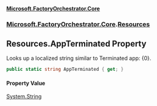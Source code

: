 #### [Microsoft.FactoryOrchestrator.Core](./Microsoft-FactoryOrchestrator-Core.md 'Microsoft.FactoryOrchestrator.Core')
### [Microsoft.FactoryOrchestrator.Core](./Microsoft-FactoryOrchestrator-Core.md 'Microsoft.FactoryOrchestrator.Core').[Resources](./Microsoft-FactoryOrchestrator-Core-Resources.md 'Microsoft.FactoryOrchestrator.Core.Resources')
## Resources.AppTerminated Property
Looks up a localized string similar to Terminated app: {0}.  
```csharp
public static string AppTerminated { get; }
```
#### Property Value
[System.String](https://docs.microsoft.com/en-us/dotnet/api/System.String 'System.String')  
